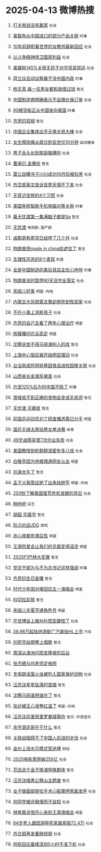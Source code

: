 # 2025-04-13 微博热搜 
1. [打关税战没有赢家](https://m.weibo.cn/search?containerid=100103type%3D1%26t%3D10%26q%3D%23%E6%89%93%E5%85%B3%E7%A8%8E%E6%88%98%E6%B2%A1%E6%9C%89%E8%B5%A2%E5%AE%B6%23&stream_entry_id=51&isnewpage=1&extparam=seat%3D1%26stream_entry_id%3D51%26c_type%3D51%26q%3D%2523%25E6%2589%2593%25E5%2585%25B3%25E7%25A8%258E%25E6%2588%2598%25E6%25B2%25A1%25E6%259C%2589%25E8%25B5%25A2%25E5%25AE%25B6%2523%26cate%3D10103%26pos%3D0%26dgr%3D0%26filter_type%3Drealtimehot%26display_time%3D1744492809%26pre_seqid%3D17444928096080695943) `社会` 

2. [美豁免从中国进口的部分产品关税](https://m.weibo.cn/search?containerid=100103type%3D1%26t%3D10%26q%3D%23%E7%BE%8E%E8%B1%81%E5%85%8D%E4%BB%8E%E4%B8%AD%E5%9B%BD%E8%BF%9B%E5%8F%A3%E7%9A%84%E9%83%A8%E5%88%86%E4%BA%A7%E5%93%81%E5%85%B3%E7%A8%8E%23&stream_entry_id=31&isnewpage=1&extparam=seat%3D1%26stream_entry_id%3D31%26pos%3D0%26lcate%3D5001%26filter_type%3Drealtimehot%26flag%3D2%26c_type%3D31%26q%3D%2523%25E7%25BE%258E%25E8%25B1%2581%25E5%2585%258D%25E4%25BB%258E%25E4%25B8%25AD%25E5%259B%25BD%25E8%25BF%259B%25E5%258F%25A3%25E7%259A%2584%25E9%2583%25A8%25E5%2588%2586%25E4%25BA%25A7%25E5%2593%2581%25E5%2585%25B3%25E7%25A8%258E%2523%26cate%3D5001%26band_rank%3D1%26realpos%3D1%26dgr%3D0%26display_time%3D1744492809%26pre_seqid%3D17444928096080695943) `时事` 

3. [10年前辞职看世界的女教师最新回应](https://m.weibo.cn/search?containerid=100103type%3D1%26t%3D10%26q%3D%2310%E5%B9%B4%E5%89%8D%E8%BE%9E%E8%81%8C%E7%9C%8B%E4%B8%96%E7%95%8C%E7%9A%84%E5%A5%B3%E6%95%99%E5%B8%88%E6%9C%80%E6%96%B0%E5%9B%9E%E5%BA%94%23&stream_entry_id=31&isnewpage=1&extparam=seat%3D1%26stream_entry_id%3D31%26pos%3D1%26lcate%3D5001%26filter_type%3Drealtimehot%26flag%3D2%26c_type%3D31%26q%3D%252310%25E5%25B9%25B4%25E5%2589%258D%25E8%25BE%259E%25E8%2581%258C%25E7%259C%258B%25E4%25B8%2596%25E7%2595%258C%25E7%259A%2584%25E5%25A5%25B3%25E6%2595%2599%25E5%25B8%2588%25E6%259C%2580%25E6%2596%25B0%25E5%259B%259E%25E5%25BA%2594%2523%26cate%3D5001%26band_rank%3D2%26realpos%3D2%26dgr%3D0%26display_time%3D1744492809%26pre_seqid%3D17444928096080695943) `社会` 

4. [以斗争精神捍卫国家利益](https://m.weibo.cn/search?containerid=100103type%3D1%26t%3D10%26q%3D%23%E4%BB%A5%E6%96%97%E4%BA%89%E7%B2%BE%E7%A5%9E%E6%8D%8D%E5%8D%AB%E5%9B%BD%E5%AE%B6%E5%88%A9%E7%9B%8A%23&stream_entry_id=31&isnewpage=1&extparam=seat%3D1%26stream_entry_id%3D31%26pos%3D2%26lcate%3D5001%26filter_type%3Drealtimehot%26flag%3D0%26c_type%3D31%26q%3D%2523%25E4%25BB%25A5%25E6%2596%2597%25E4%25BA%2589%25E7%25B2%25BE%25E7%25A5%259E%25E6%258D%258D%25E5%258D%25AB%25E5%259B%25BD%25E5%25AE%25B6%25E5%2588%25A9%25E7%259B%258A%2523%26cate%3D5001%26band_rank%3D3%26realpos%3D3%26dgr%3D0%26display_time%3D1744492809%26pre_seqid%3D17444928096080695943) `社会` 

5. [美媒称145%关税无异于对华贸易禁运](https://m.weibo.cn/search?containerid=100103type%3D1%26t%3D10%26q%3D%23%E7%BE%8E%E5%AA%92%E7%A7%B0145%25%E5%85%B3%E7%A8%8E%E6%97%A0%E5%BC%82%E4%BA%8E%E5%AF%B9%E5%8D%8E%E8%B4%B8%E6%98%93%E7%A6%81%E8%BF%90%23&stream_entry_id=31&isnewpage=1&extparam=seat%3D1%26stream_entry_id%3D31%26pos%3D3%26lcate%3D5001%26filter_type%3Drealtimehot%26flag%3D0%26c_type%3D31%26q%3D%2523%25E7%25BE%258E%25E5%25AA%2592%25E7%25A7%25B0145%2525%25E5%2585%25B3%25E7%25A8%258E%25E6%2597%25A0%25E5%25BC%2582%25E4%25BA%258E%25E5%25AF%25B9%25E5%258D%258E%25E8%25B4%25B8%25E6%2598%2593%25E7%25A6%2581%25E8%25BF%2590%2523%26cate%3D5001%26band_rank%3D4%26realpos%3D4%26dgr%3D0%26display_time%3D1744492809%26pre_seqid%3D17444928096080695943) `社会` 

6. [荷兰议会动议粗暴干涉中国内政](https://m.weibo.cn/search?containerid=100103type%3D1%26t%3D10%26q%3D%23%E8%8D%B7%E5%85%B0%E8%AE%AE%E4%BC%9A%E5%8A%A8%E8%AE%AE%E7%B2%97%E6%9A%B4%E5%B9%B2%E6%B6%89%E4%B8%AD%E5%9B%BD%E5%86%85%E6%94%BF%23&stream_entry_id=31&isnewpage=1&extparam=seat%3D1%26stream_entry_id%3D31%26pos%3D4%26lcate%3D5001%26filter_type%3Drealtimehot%26flag%3D0%26c_type%3D31%26q%3D%2523%25E8%258D%25B7%25E5%2585%25B0%25E8%25AE%25AE%25E4%25BC%259A%25E5%258A%25A8%25E8%25AE%25AE%25E7%25B2%2597%25E6%259A%25B4%25E5%25B9%25B2%25E6%25B6%2589%25E4%25B8%25AD%25E5%259B%25BD%25E5%2586%2585%25E6%2594%25BF%2523%26cate%3D5001%26band_rank%3D5%26realpos%3D5%26dgr%3D0%26display_time%3D1744492809%26pre_seqid%3D17444928096080695943) `时事` 

7. [杨天真 每一任男友都和我借过钱](https://m.weibo.cn/search?containerid=100103type%3D1%26t%3D10%26q%3D%E6%9D%A8%E5%A4%A9%E7%9C%9F+%E6%AF%8F%E4%B8%80%E4%BB%BB%E7%94%B7%E5%8F%8B%E9%83%BD%E5%92%8C%E6%88%91%E5%80%9F%E8%BF%87%E9%92%B1&stream_entry_id=31&isnewpage=1&extparam=seat%3D1%26stream_entry_id%3D31%26pos%3D5%26lcate%3D5001%26filter_type%3Drealtimehot%26flag%3D0%26c_type%3D31%26q%3D%25E6%259D%25A8%25E5%25A4%25A9%25E7%259C%259F%2520%25E6%25AF%258F%25E4%25B8%2580%25E4%25BB%25BB%25E7%2594%25B7%25E5%258F%258B%25E9%2583%25BD%25E5%2592%258C%25E6%2588%2591%25E5%2580%259F%25E8%25BF%2587%25E9%2592%25B1%26cate%3D5001%26band_rank%3D6%26realpos%3D6%26dgr%3D0%26display_time%3D1744492809%26pre_seqid%3D17444928096080695943) `暂无` 

8. [中国制造商明确表示不会降价保订单](https://m.weibo.cn/search?containerid=100103type%3D1%26t%3D10%26q%3D%23%E4%B8%AD%E5%9B%BD%E5%88%B6%E9%80%A0%E5%95%86%E6%98%8E%E7%A1%AE%E8%A1%A8%E7%A4%BA%E4%B8%8D%E4%BC%9A%E9%99%8D%E4%BB%B7%E4%BF%9D%E8%AE%A2%E5%8D%95%23&stream_entry_id=31&isnewpage=1&extparam=seat%3D1%26stream_entry_id%3D31%26pos%3D6%26lcate%3D5001%26filter_type%3Drealtimehot%26flag%3D0%26c_type%3D31%26q%3D%2523%25E4%25B8%25AD%25E5%259B%25BD%25E5%2588%25B6%25E9%2580%25A0%25E5%2595%2586%25E6%2598%258E%25E7%25A1%25AE%25E8%25A1%25A8%25E7%25A4%25BA%25E4%25B8%258D%25E4%25BC%259A%25E9%2599%258D%25E4%25BB%25B7%25E4%25BF%259D%25E8%25AE%25A2%25E5%258D%2595%2523%26cate%3D5001%26band_rank%3D7%26realpos%3D7%26dgr%3D0%26display_time%3D1744492809%26pre_seqid%3D17444928096080695943) `社会` 

9. [90艘货船正从中国驶向美国](https://m.weibo.cn/search?containerid=100103type%3D1%26t%3D10%26q%3D%2390%E8%89%98%E8%B4%A7%E8%88%B9%E6%AD%A3%E4%BB%8E%E4%B8%AD%E5%9B%BD%E9%A9%B6%E5%90%91%E7%BE%8E%E5%9B%BD%23&stream_entry_id=31&isnewpage=1&extparam=seat%3D1%26stream_entry_id%3D31%26pos%3D7%26lcate%3D5001%26filter_type%3Drealtimehot%26flag%3D0%26c_type%3D31%26q%3D%252390%25E8%2589%2598%25E8%25B4%25A7%25E8%2588%25B9%25E6%25AD%25A3%25E4%25BB%258E%25E4%25B8%25AD%25E5%259B%25BD%25E9%25A9%25B6%25E5%2590%2591%25E7%25BE%258E%25E5%259B%25BD%2523%26cate%3D5001%26band_rank%3D8%26realpos%3D8%26dgr%3D0%26display_time%3D1744492809%26pre_seqid%3D17444928096080695943) `时事` 

10. [齐思钧双相](https://m.weibo.cn/search?containerid=100103type%3D1%26t%3D10%26q%3D%23%E9%BD%90%E6%80%9D%E9%92%A7%E5%8F%8C%E7%9B%B8%23&stream_entry_id=31&isnewpage=1&extparam=seat%3D1%26stream_entry_id%3D31%26pos%3D8%26lcate%3D5001%26filter_type%3Drealtimehot%26flag%3D0%26c_type%3D31%26q%3D%2523%25E9%25BD%2590%25E6%2580%259D%25E9%2592%25A7%25E5%258F%258C%25E7%259B%25B8%2523%26cate%3D5001%26band_rank%3D9%26realpos%3D9%26dgr%3D0%26display_time%3D1744492809%26pre_seqid%3D17444928096080695943) `暂无` 

11. [中国企业集体出手无惧关税大棒](https://m.weibo.cn/search?containerid=100103type%3D1%26t%3D10%26q%3D%23%E4%B8%AD%E5%9B%BD%E4%BC%81%E4%B8%9A%E9%9B%86%E4%BD%93%E5%87%BA%E6%89%8B%E6%97%A0%E6%83%A7%E5%85%B3%E7%A8%8E%E5%A4%A7%E6%A3%92%23&stream_entry_id=31&isnewpage=1&extparam=seat%3D1%26stream_entry_id%3D31%26pos%3D9%26lcate%3D5001%26filter_type%3Drealtimehot%26flag%3D0%26c_type%3D31%26q%3D%2523%25E4%25B8%25AD%25E5%259B%25BD%25E4%25BC%2581%25E4%25B8%259A%25E9%259B%2586%25E4%25BD%2593%25E5%2587%25BA%25E6%2589%258B%25E6%2597%25A0%25E6%2583%25A7%25E5%2585%25B3%25E7%25A8%258E%25E5%25A4%25A7%25E6%25A3%2592%2523%26cate%3D5001%26band_rank%3D10%26realpos%3D10%26dgr%3D0%26display_time%3D1744492809%26pre_seqid%3D17444928096080695943) `社会` 

12. [女生喉咙痛从就诊到去世仅10分钟](https://m.weibo.cn/search?containerid=100103type%3D1%26t%3D10%26q%3D%23%E5%A5%B3%E7%94%9F%E5%96%89%E5%92%99%E7%97%9B%E4%BB%8E%E5%B0%B1%E8%AF%8A%E5%88%B0%E5%8E%BB%E4%B8%96%E4%BB%8510%E5%88%86%E9%92%9F%23&stream_entry_id=31&isnewpage=1&extparam=seat%3D1%26stream_entry_id%3D31%26pos%3D10%26lcate%3D5001%26filter_type%3Drealtimehot%26flag%3D0%26c_type%3D31%26q%3D%2523%25E5%25A5%25B3%25E7%2594%259F%25E5%2596%2589%25E5%2592%2599%25E7%2597%259B%25E4%25BB%258E%25E5%25B0%25B1%25E8%25AF%258A%25E5%2588%25B0%25E5%258E%25BB%25E4%25B8%2596%25E4%25BB%258510%25E5%2588%2586%25E9%2592%259F%2523%26cate%3D5001%26band_rank%3D11%26realpos%3D11%26dgr%3D0%26display_time%3D1744492809%26pre_seqid%3D17444928096080695943) `运动健身` 

13. [男子舌头长到能舔胳膊肘](https://m.weibo.cn/search?containerid=100103type%3D1%26t%3D10%26q%3D%23%E7%94%B7%E5%AD%90%E8%88%8C%E5%A4%B4%E9%95%BF%E5%88%B0%E8%83%BD%E8%88%94%E8%83%B3%E8%86%8A%E8%82%98%23&stream_entry_id=31&isnewpage=1&extparam=seat%3D1%26stream_entry_id%3D31%26pos%3D11%26lcate%3D5001%26filter_type%3Drealtimehot%26flag%3D2%26c_type%3D31%26q%3D%2523%25E7%2594%25B7%25E5%25AD%2590%25E8%2588%258C%25E5%25A4%25B4%25E9%2595%25BF%25E5%2588%25B0%25E8%2583%25BD%25E8%2588%2594%25E8%2583%25B3%25E8%2586%258A%25E8%2582%2598%2523%26cate%3D5001%26band_rank%3D12%26realpos%3D12%26dgr%3D0%26display_time%3D1744492809%26pre_seqid%3D17444928096080695943) `社会` 

14. [曹承衍 金赛纶](https://m.weibo.cn/search?containerid=100103type%3D1%26t%3D10%26q%3D%E6%9B%B9%E6%89%BF%E8%A1%8D+%E9%87%91%E8%B5%9B%E7%BA%B6&stream_entry_id=31&isnewpage=1&extparam=seat%3D1%26stream_entry_id%3D31%26pos%3D12%26lcate%3D5001%26filter_type%3Drealtimehot%26flag%3D2%26c_type%3D31%26q%3D%25E6%259B%25B9%25E6%2589%25BF%25E8%25A1%258D%2520%25E9%2587%2591%25E8%25B5%259B%25E7%25BA%25B6%26cate%3D5001%26band_rank%3D13%26realpos%3D13%26dgr%3D0%26display_time%3D1744492809%26pre_seqid%3D17444928096080695943) `暂无` 

15. [雷公自曝寻子川川成功10月后被拉黑](https://m.weibo.cn/search?containerid=100103type%3D1%26t%3D10%26q%3D%23%E9%9B%B7%E5%85%AC%E8%87%AA%E6%9B%9D%E5%AF%BB%E5%AD%90%E5%B7%9D%E5%B7%9D%E6%88%90%E5%8A%9F10%E6%9C%88%E5%90%8E%E8%A2%AB%E6%8B%89%E9%BB%91%23&stream_entry_id=31&isnewpage=1&extparam=seat%3D1%26stream_entry_id%3D31%26pos%3D13%26lcate%3D5001%26filter_type%3Drealtimehot%26flag%3D1%26c_type%3D31%26q%3D%2523%25E9%259B%25B7%25E5%2585%25AC%25E8%2587%25AA%25E6%259B%259D%25E5%25AF%25BB%25E5%25AD%2590%25E5%25B7%259D%25E5%25B7%259D%25E6%2588%2590%25E5%258A%259F10%25E6%259C%2588%25E5%2590%258E%25E8%25A2%25AB%25E6%258B%2589%25E9%25BB%2591%2523%26cate%3D5001%26band_rank%3D14%26realpos%3D14%26dgr%3D0%26display_time%3D1744492809%26pre_seqid%3D17444928096080695943) `社会` 

16. [外交部英文告诉世界天塌不下来](https://m.weibo.cn/search?containerid=100103type%3D1%26t%3D10%26q%3D%23%E5%A4%96%E4%BA%A4%E9%83%A8%E8%8B%B1%E6%96%87%E5%91%8A%E8%AF%89%E4%B8%96%E7%95%8C%E5%A4%A9%E5%A1%8C%E4%B8%8D%E4%B8%8B%E6%9D%A5%23&stream_entry_id=31&isnewpage=1&extparam=seat%3D1%26stream_entry_id%3D31%26pos%3D14%26lcate%3D5001%26filter_type%3Drealtimehot%26flag%3D2%26c_type%3D31%26q%3D%2523%25E5%25A4%2596%25E4%25BA%25A4%25E9%2583%25A8%25E8%258B%25B1%25E6%2596%2587%25E5%2591%258A%25E8%25AF%2589%25E4%25B8%2596%25E7%2595%258C%25E5%25A4%25A9%25E5%25A1%258C%25E4%25B8%258D%25E4%25B8%258B%25E6%259D%25A5%2523%26cate%3D5001%26band_rank%3D15%26realpos%3D15%26dgr%3D0%26display_time%3D1744492809%26pre_seqid%3D17444928096080695943) `社会` 

17. [无意识变胖的4个习惯](https://m.weibo.cn/search?containerid=100103type%3D1%26t%3D10%26q%3D%23%E6%97%A0%E6%84%8F%E8%AF%86%E5%8F%98%E8%83%96%E7%9A%844%E4%B8%AA%E4%B9%A0%E6%83%AF%23&stream_entry_id=31&isnewpage=1&extparam=seat%3D1%26stream_entry_id%3D31%26pos%3D15%26lcate%3D5001%26filter_type%3Drealtimehot%26flag%3D0%26c_type%3D31%26q%3D%2523%25E6%2597%25A0%25E6%2584%258F%25E8%25AF%2586%25E5%258F%2598%25E8%2583%2596%25E7%259A%25844%25E4%25B8%25AA%25E4%25B9%25A0%25E6%2583%25AF%2523%26cate%3D5001%26band_rank%3D16%26realpos%3D16%26dgr%3D0%26display_time%3D1744492809%26pre_seqid%3D17444928096080695943) `社会` 

18. [美国免除智能手机电脑对等关税](https://m.weibo.cn/search?containerid=100103type%3D1%26t%3D10%26q%3D%23%E7%BE%8E%E5%9B%BD%E5%85%8D%E9%99%A4%E6%99%BA%E8%83%BD%E6%89%8B%E6%9C%BA%E7%94%B5%E8%84%91%E5%AF%B9%E7%AD%89%E5%85%B3%E7%A8%8E%23&stream_entry_id=31&isnewpage=1&extparam=seat%3D1%26stream_entry_id%3D31%26pos%3D16%26lcate%3D5001%26filter_type%3Drealtimehot%26flag%3D0%26c_type%3D31%26q%3D%2523%25E7%25BE%258E%25E5%259B%25BD%25E5%2585%258D%25E9%2599%25A4%25E6%2599%25BA%25E8%2583%25BD%25E6%2589%258B%25E6%259C%25BA%25E7%2594%25B5%25E8%2584%2591%25E5%25AF%25B9%25E7%25AD%2589%25E5%2585%25B3%25E7%25A8%258E%2523%26cate%3D5001%26band_rank%3D17%26realpos%3D17%26dgr%3D0%26display_time%3D1744492809%26pre_seqid%3D17444928096080695943) `时事` 

19. [看无忧渡第一集满脑子都是Sa](https://m.weibo.cn/search?containerid=100103type%3D1%26t%3D10%26q%3D%E7%9C%8B%E6%97%A0%E5%BF%A7%E6%B8%A1%E7%AC%AC%E4%B8%80%E9%9B%86%E6%BB%A1%E8%84%91%E5%AD%90%E9%83%BD%E6%98%AFSa&stream_entry_id=31&isnewpage=1&extparam=seat%3D1%26stream_entry_id%3D31%26pos%3D17%26lcate%3D5001%26filter_type%3Drealtimehot%26flag%3D0%26c_type%3D31%26q%3D%25E7%259C%258B%25E6%2597%25A0%25E5%25BF%25A7%25E6%25B8%25A1%25E7%25AC%25AC%25E4%25B8%2580%25E9%259B%2586%25E6%25BB%25A1%25E8%2584%2591%25E5%25AD%2590%25E9%2583%25BD%25E6%2598%25AFSa%26cate%3D5001%26band_rank%3D18%26realpos%3D18%26dgr%3D0%26display_time%3D1744492809%26pre_seqid%3D17444928096080695943) `暂无` 

20. [无忧渡](https://m.weibo.cn/search?containerid=100103type%3D1%26t%3D10%26q%3D%E6%97%A0%E5%BF%A7%E6%B8%A1&stream_entry_id=31&isnewpage=1&extparam=seat%3D1%26stream_entry_id%3D31%26pos%3D18%26lcate%3D5001%26filter_type%3Drealtimehot%26flag%3D0%26c_type%3D31%26q%3D%25E6%2597%25A0%25E5%25BF%25A7%25E6%25B8%25A1%26cate%3D5001%26band_rank%3D19%26realpos%3D19%26dgr%3D0%26display_time%3D1744492809%26pre_seqid%3D17444928096080695943) `电视剧-国产剧` 

21. [卤鹅哥称房贷已经停了几个月](https://m.weibo.cn/search?containerid=100103type%3D1%26t%3D10%26q%3D%23%E5%8D%A4%E9%B9%85%E5%93%A5%E7%A7%B0%E6%88%BF%E8%B4%B7%E5%B7%B2%E7%BB%8F%E5%81%9C%E4%BA%86%E5%87%A0%E4%B8%AA%E6%9C%88%23&stream_entry_id=31&isnewpage=1&extparam=seat%3D1%26stream_entry_id%3D31%26pos%3D19%26lcate%3D5001%26filter_type%3Drealtimehot%26flag%3D0%26c_type%3D31%26q%3D%2523%25E5%258D%25A4%25E9%25B9%2585%25E5%2593%25A5%25E7%25A7%25B0%25E6%2588%25BF%25E8%25B4%25B7%25E5%25B7%25B2%25E7%25BB%258F%25E5%2581%259C%25E4%25BA%2586%25E5%2587%25A0%25E4%25B8%25AA%25E6%259C%2588%2523%26cate%3D5001%26band_rank%3D20%26realpos%3D20%26dgr%3D0%26display_time%3D1744492809%26pre_seqid%3D17444928096080695943) `社会` 

22. [特朗普把made in china给遮住了](https://m.weibo.cn/search?containerid=100103type%3D1%26t%3D10%26q%3D%E7%89%B9%E6%9C%97%E6%99%AE%E6%8A%8Amade+in+china%E7%BB%99%E9%81%AE%E4%BD%8F%E4%BA%86&stream_entry_id=31&isnewpage=1&extparam=seat%3D1%26stream_entry_id%3D31%26pos%3D20%26lcate%3D5001%26filter_type%3Drealtimehot%26flag%3D0%26c_type%3D31%26q%3D%25E7%2589%25B9%25E6%259C%2597%25E6%2599%25AE%25E6%258A%258Amade%2520in%2520china%25E7%25BB%2599%25E9%2581%25AE%25E4%25BD%258F%25E4%25BA%2586%26cate%3D5001%26band_rank%3D21%26realpos%3D21%26dgr%3D0%26display_time%3D1744492809%26pre_seqid%3D17444928096080695943) `暂无` 

23. [生理性厌恶的8个表现](https://m.weibo.cn/search?containerid=100103type%3D1%26t%3D10%26q%3D%23%E7%94%9F%E7%90%86%E6%80%A7%E5%8E%8C%E6%81%B6%E7%9A%848%E4%B8%AA%E8%A1%A8%E7%8E%B0%23&stream_entry_id=31&isnewpage=1&extparam=seat%3D1%26stream_entry_id%3D31%26pos%3D21%26lcate%3D5001%26filter_type%3Drealtimehot%26flag%3D0%26c_type%3D31%26q%3D%2523%25E7%2594%259F%25E7%2590%2586%25E6%2580%25A7%25E5%258E%258C%25E6%2581%25B6%25E7%259A%25848%25E4%25B8%25AA%25E8%25A1%25A8%25E7%258E%25B0%2523%26cate%3D5001%26band_rank%3D22%26realpos%3D22%26dgr%3D0%26display_time%3D1744492809%26pre_seqid%3D17444928096080695943) `科普` 

24. [全是中国制造的美玩具店主忧心忡忡](https://m.weibo.cn/search?containerid=100103type%3D1%26t%3D10%26q%3D%23%E5%85%A8%E6%98%AF%E4%B8%AD%E5%9B%BD%E5%88%B6%E9%80%A0%E7%9A%84%E7%BE%8E%E7%8E%A9%E5%85%B7%E5%BA%97%E4%B8%BB%E5%BF%A7%E5%BF%83%E5%BF%A1%E5%BF%A1%23&stream_entry_id=31&isnewpage=1&extparam=seat%3D1%26stream_entry_id%3D31%26pos%3D22%26lcate%3D5001%26filter_type%3Drealtimehot%26flag%3D0%26c_type%3D31%26q%3D%2523%25E5%2585%25A8%25E6%2598%25AF%25E4%25B8%25AD%25E5%259B%25BD%25E5%2588%25B6%25E9%2580%25A0%25E7%259A%2584%25E7%25BE%258E%25E7%258E%25A9%25E5%2585%25B7%25E5%25BA%2597%25E4%25B8%25BB%25E5%25BF%25A7%25E5%25BF%2583%25E5%25BF%25A1%25E5%25BF%25A1%2523%26cate%3D5001%26band_rank%3D23%26realpos%3D23%26dgr%3D0%26display_time%3D1744492809%26pre_seqid%3D17444928096080695943) `时事` 

25. [特朗普说的暂停90天没完全落实](https://m.weibo.cn/search?containerid=100103type%3D1%26t%3D10%26q%3D%23%E7%89%B9%E6%9C%97%E6%99%AE%E8%AF%B4%E7%9A%84%E6%9A%82%E5%81%9C90%E5%A4%A9%E6%B2%A1%E5%AE%8C%E5%85%A8%E8%90%BD%E5%AE%9E%23&stream_entry_id=31&isnewpage=1&extparam=seat%3D1%26stream_entry_id%3D31%26pos%3D23%26lcate%3D5001%26filter_type%3Drealtimehot%26flag%3D0%26c_type%3D31%26q%3D%2523%25E7%2589%25B9%25E6%259C%2597%25E6%2599%25AE%25E8%25AF%25B4%25E7%259A%2584%25E6%259A%2582%25E5%2581%259C90%25E5%25A4%25A9%25E6%25B2%25A1%25E5%25AE%258C%25E5%2585%25A8%25E8%2590%25BD%25E5%25AE%259E%2523%26cate%3D5001%26band_rank%3D24%26realpos%3D24%26dgr%3D0%26display_time%3D1744492809%26pre_seqid%3D17444928096080695943) `社会` 

26. [宋祖儿好美](https://m.weibo.cn/search?containerid=100103type%3D1%26t%3D10%26q%3D%E5%AE%8B%E7%A5%96%E5%84%BF%E5%A5%BD%E7%BE%8E&stream_entry_id=31&isnewpage=1&extparam=seat%3D1%26stream_entry_id%3D31%26pos%3D24%26lcate%3D5001%26filter_type%3Drealtimehot%26flag%3D0%26c_type%3D31%26q%3D%25E5%25AE%258B%25E7%25A5%2596%25E5%2584%25BF%25E5%25A5%25BD%25E7%25BE%258E%26cate%3D5001%26band_rank%3D25%26realpos%3D25%26dgr%3D0%26display_time%3D1744492809%26pre_seqid%3D17444928096080695943) `明星-内地` 

27. [内蒙古大风把蒙古獒幼崽吹到牧民家](https://m.weibo.cn/search?containerid=100103type%3D1%26t%3D10%26q%3D%23%E5%86%85%E8%92%99%E5%8F%A4%E5%A4%A7%E9%A3%8E%E6%8A%8A%E8%92%99%E5%8F%A4%E7%8D%92%E5%B9%BC%E5%B4%BD%E5%90%B9%E5%88%B0%E7%89%A7%E6%B0%91%E5%AE%B6%23&stream_entry_id=31&isnewpage=1&extparam=seat%3D1%26stream_entry_id%3D31%26pos%3D25%26lcate%3D5001%26filter_type%3Drealtimehot%26flag%3D0%26c_type%3D31%26q%3D%2523%25E5%2586%2585%25E8%2592%2599%25E5%258F%25A4%25E5%25A4%25A7%25E9%25A3%258E%25E6%258A%258A%25E8%2592%2599%25E5%258F%25A4%25E7%258D%2592%25E5%25B9%25BC%25E5%25B4%25BD%25E5%2590%25B9%25E5%2588%25B0%25E7%2589%25A7%25E6%25B0%2591%25E5%25AE%25B6%2523%26cate%3D5001%26band_rank%3D26%26realpos%3D26%26dgr%3D0%26display_time%3D1744492809%26pre_seqid%3D17444928096080695943) `社会` 

28. [不在小事上消耗孩子](https://m.weibo.cn/search?containerid=100103type%3D1%26t%3D10%26q%3D%23%E4%B8%8D%E5%9C%A8%E5%B0%8F%E4%BA%8B%E4%B8%8A%E6%B6%88%E8%80%97%E5%AD%A9%E5%AD%90%23&stream_entry_id=31&isnewpage=1&extparam=seat%3D1%26stream_entry_id%3D31%26pos%3D26%26lcate%3D5001%26filter_type%3Drealtimehot%26flag%3D0%26c_type%3D31%26q%3D%2523%25E4%25B8%258D%25E5%259C%25A8%25E5%25B0%258F%25E4%25BA%258B%25E4%25B8%258A%25E6%25B6%2588%25E8%2580%2597%25E5%25AD%25A9%25E5%25AD%2590%2523%26cate%3D5001%26band_rank%3D27%26realpos%3D27%26dgr%3D0%26display_time%3D1744492809%26pre_seqid%3D17444928096080695943) `社会` 

29. [齐思钧自己去看了两年心理治疗](https://m.weibo.cn/search?containerid=100103type%3D1%26t%3D10%26q%3D%23%E9%BD%90%E6%80%9D%E9%92%A7%E8%87%AA%E5%B7%B1%E5%8E%BB%E7%9C%8B%E4%BA%86%E4%B8%A4%E5%B9%B4%E5%BF%83%E7%90%86%E6%B2%BB%E7%96%97%23&stream_entry_id=31&isnewpage=1&extparam=seat%3D1%26stream_entry_id%3D31%26pos%3D27%26lcate%3D5001%26filter_type%3Drealtimehot%26flag%3D0%26c_type%3D31%26q%3D%2523%25E9%25BD%2590%25E6%2580%259D%25E9%2592%25A7%25E8%2587%25AA%25E5%25B7%25B1%25E5%258E%25BB%25E7%259C%258B%25E4%25BA%2586%25E4%25B8%25A4%25E5%25B9%25B4%25E5%25BF%2583%25E7%2590%2586%25E6%25B2%25BB%25E7%2596%2597%2523%26cate%3D5001%26band_rank%3D28%26realpos%3D28%26dgr%3D0%26display_time%3D1744492809%26pre_seqid%3D17444928096080695943) `明星` 

30. [杨幂腰间花朵高定](https://m.weibo.cn/search?containerid=100103type%3D1%26t%3D10%26q%3D%23%E6%9D%A8%E5%B9%82%E8%85%B0%E9%97%B4%E8%8A%B1%E6%9C%B5%E9%AB%98%E5%AE%9A%23&stream_entry_id=31&isnewpage=1&extparam=seat%3D1%26stream_entry_id%3D31%26pos%3D28%26lcate%3D5001%26filter_type%3Drealtimehot%26flag%3D0%26c_type%3D31%26q%3D%2523%25E6%259D%25A8%25E5%25B9%2582%25E8%2585%25B0%25E9%2597%25B4%25E8%258A%25B1%25E6%259C%25B5%25E9%25AB%2598%25E5%25AE%259A%2523%26cate%3D5001%26band_rank%3D29%26realpos%3D29%26dgr%3D0%26display_time%3D1744492809%26pre_seqid%3D17444928096080695943) `明星` 

31. [沈腾说舍不得马丽演别人的戏](https://m.weibo.cn/search?containerid=100103type%3D1%26t%3D10%26q%3D%E6%B2%88%E8%85%BE%E8%AF%B4%E8%88%8D%E4%B8%8D%E5%BE%97%E9%A9%AC%E4%B8%BD%E6%BC%94%E5%88%AB%E4%BA%BA%E7%9A%84%E6%88%8F&stream_entry_id=31&isnewpage=1&extparam=seat%3D1%26stream_entry_id%3D31%26pos%3D29%26lcate%3D5001%26filter_type%3Drealtimehot%26flag%3D0%26c_type%3D31%26q%3D%25E6%25B2%2588%25E8%2585%25BE%25E8%25AF%25B4%25E8%2588%258D%25E4%25B8%258D%25E5%25BE%2597%25E9%25A9%25AC%25E4%25B8%25BD%25E6%25BC%2594%25E5%2588%25AB%25E4%25BA%25BA%25E7%259A%2584%25E6%2588%258F%26cate%3D5001%26band_rank%3D30%26realpos%3D30%26dgr%3D0%26display_time%3D1744492809%26pre_seqid%3D17444928096080695943) `暂无` 

32. [上海中心阻尼器开始明显摆动](https://m.weibo.cn/search?containerid=100103type%3D1%26t%3D10%26q%3D%23%E4%B8%8A%E6%B5%B7%E4%B8%AD%E5%BF%83%E9%98%BB%E5%B0%BC%E5%99%A8%E5%BC%80%E5%A7%8B%E6%98%8E%E6%98%BE%E6%91%86%E5%8A%A8%23&stream_entry_id=31&isnewpage=1&extparam=seat%3D1%26stream_entry_id%3D31%26pos%3D30%26lcate%3D5001%26filter_type%3Drealtimehot%26flag%3D0%26c_type%3D31%26q%3D%2523%25E4%25B8%258A%25E6%25B5%25B7%25E4%25B8%25AD%25E5%25BF%2583%25E9%2598%25BB%25E5%25B0%25BC%25E5%2599%25A8%25E5%25BC%2580%25E5%25A7%258B%25E6%2598%258E%25E6%2598%25BE%25E6%2591%2586%25E5%258A%25A8%2523%26cate%3D5001%26band_rank%3D31%26realpos%3D31%26dgr%3D0%26display_time%3D1744492809%26pre_seqid%3D17444928096080695943) `社会` 

33. [台当局或将用转基因食品进校园换关税](https://m.weibo.cn/search?containerid=100103type%3D1%26t%3D10%26q%3D%23%E5%8F%B0%E5%BD%93%E5%B1%80%E6%88%96%E5%B0%86%E7%94%A8%E8%BD%AC%E5%9F%BA%E5%9B%A0%E9%A3%9F%E5%93%81%E8%BF%9B%E6%A0%A1%E5%9B%AD%E6%8D%A2%E5%85%B3%E7%A8%8E%23&stream_entry_id=31&isnewpage=1&extparam=seat%3D1%26stream_entry_id%3D31%26pos%3D31%26lcate%3D5001%26filter_type%3Drealtimehot%26flag%3D0%26c_type%3D31%26q%3D%2523%25E5%258F%25B0%25E5%25BD%2593%25E5%25B1%2580%25E6%2588%2596%25E5%25B0%2586%25E7%2594%25A8%25E8%25BD%25AC%25E5%259F%25BA%25E5%259B%25A0%25E9%25A3%259F%25E5%2593%2581%25E8%25BF%259B%25E6%25A0%25A1%25E5%259B%25AD%25E6%258D%25A2%25E5%2585%25B3%25E7%25A8%258E%2523%26cate%3D5001%26band_rank%3D32%26realpos%3D32%26dgr%3D0%26display_time%3D1744492809%26pre_seqid%3D17444928096080695943) `社会` 

34. [山西省长金湘军被查](https://m.weibo.cn/search?containerid=100103type%3D1%26t%3D10%26q%3D%23%E5%B1%B1%E8%A5%BF%E7%9C%81%E9%95%BF%E9%87%91%E6%B9%98%E5%86%9B%E8%A2%AB%E6%9F%A5%23&stream_entry_id=31&isnewpage=1&extparam=seat%3D1%26stream_entry_id%3D31%26pos%3D32%26lcate%3D5001%26filter_type%3Drealtimehot%26flag%3D0%26c_type%3D31%26q%3D%2523%25E5%25B1%25B1%25E8%25A5%25BF%25E7%259C%2581%25E9%2595%25BF%25E9%2587%2591%25E6%25B9%2598%25E5%2586%259B%25E8%25A2%25AB%25E6%259F%25A5%2523%26cate%3D5001%26band_rank%3D33%26realpos%3D33%26dgr%3D0%26display_time%3D1744492809%26pre_seqid%3D17444928096080695943) `社会` 

35. [升至125%后为何中国不陪了](https://m.weibo.cn/search?containerid=100103type%3D1%26t%3D10%26q%3D%23%E5%8D%87%E8%87%B3125%25%E5%90%8E%E4%B8%BA%E4%BD%95%E4%B8%AD%E5%9B%BD%E4%B8%8D%E9%99%AA%E4%BA%86%23&stream_entry_id=31&isnewpage=1&extparam=seat%3D1%26stream_entry_id%3D31%26pos%3D33%26lcate%3D5001%26filter_type%3Drealtimehot%26flag%3D0%26c_type%3D31%26q%3D%2523%25E5%258D%2587%25E8%2587%25B3125%2525%25E5%2590%258E%25E4%25B8%25BA%25E4%25BD%2595%25E4%25B8%25AD%25E5%259B%25BD%25E4%25B8%258D%25E9%2599%25AA%25E4%25BA%2586%2523%26cate%3D5001%26band_rank%3D34%26realpos%3D34%26dgr%3D0%26display_time%3D1744492809%26pre_seqid%3D17444928096080695943) `时事` 

36. [胃接收不到正确的食物会变成无底洞](https://m.weibo.cn/search?containerid=100103type%3D1%26t%3D10%26q%3D%E8%83%83%E6%8E%A5%E6%94%B6%E4%B8%8D%E5%88%B0%E6%AD%A3%E7%A1%AE%E7%9A%84%E9%A3%9F%E7%89%A9%E4%BC%9A%E5%8F%98%E6%88%90%E6%97%A0%E5%BA%95%E6%B4%9E&stream_entry_id=31&isnewpage=1&extparam=seat%3D1%26stream_entry_id%3D31%26pos%3D34%26lcate%3D5001%26filter_type%3Drealtimehot%26flag%3D1%26c_type%3D31%26q%3D%25E8%2583%2583%25E6%258E%25A5%25E6%2594%25B6%25E4%25B8%258D%25E5%2588%25B0%25E6%25AD%25A3%25E7%25A1%25AE%25E7%259A%2584%25E9%25A3%259F%25E7%2589%25A9%25E4%25BC%259A%25E5%258F%2598%25E6%2588%2590%25E6%2597%25A0%25E5%25BA%2595%25E6%25B4%259E%26cate%3D5001%26band_rank%3D35%26realpos%3D35%26dgr%3D0%26display_time%3D1744492809%26pre_seqid%3D17444928096080695943) `暂无` 

37. [无忧渡 无磨皮](https://m.weibo.cn/search?containerid=100103type%3D1%26t%3D10%26q%3D%E6%97%A0%E5%BF%A7%E6%B8%A1+%E6%97%A0%E7%A3%A8%E7%9A%AE&stream_entry_id=31&isnewpage=1&extparam=seat%3D1%26stream_entry_id%3D31%26pos%3D35%26lcate%3D5001%26filter_type%3Drealtimehot%26flag%3D0%26c_type%3D31%26q%3D%25E6%2597%25A0%25E5%25BF%25A7%25E6%25B8%25A1%2520%25E6%2597%25A0%25E7%25A3%25A8%25E7%259A%25AE%26cate%3D5001%26band_rank%3D36%26realpos%3D36%26dgr%3D0%26display_time%3D1744492809%26pre_seqid%3D17444928096080695943) `暂无` 

38. [前国乒运动员刘丁硕直播透露已分手](https://m.weibo.cn/search?containerid=100103type%3D1%26t%3D10%26q%3D%23%E5%89%8D%E5%9B%BD%E4%B9%92%E8%BF%90%E5%8A%A8%E5%91%98%E5%88%98%E4%B8%81%E7%A1%95%E7%9B%B4%E6%92%AD%E9%80%8F%E9%9C%B2%E5%B7%B2%E5%88%86%E6%89%8B%23&stream_entry_id=31&isnewpage=1&extparam=seat%3D1%26stream_entry_id%3D31%26pos%3D36%26lcate%3D5001%26filter_type%3Drealtimehot%26flag%3D0%26c_type%3D31%26q%3D%2523%25E5%2589%258D%25E5%259B%25BD%25E4%25B9%2592%25E8%25BF%2590%25E5%258A%25A8%25E5%2591%2598%25E5%2588%2598%25E4%25B8%2581%25E7%25A1%2595%25E7%259B%25B4%25E6%2592%25AD%25E9%2580%258F%25E9%259C%25B2%25E5%25B7%25B2%25E5%2588%2586%25E6%2589%258B%2523%26cate%3D5001%26band_rank%3D37%26realpos%3D37%26dgr%3D0%26display_time%3D1744492809%26pre_seqid%3D17444928096080695943) `明星` 

39. [国乒无缘太原站男女单决赛](https://m.weibo.cn/search?containerid=100103type%3D1%26t%3D10%26q%3D%23%E5%9B%BD%E4%B9%92%E6%97%A0%E7%BC%98%E5%A4%AA%E5%8E%9F%E7%AB%99%E7%94%B7%E5%A5%B3%E5%8D%95%E5%86%B3%E8%B5%9B%23&stream_entry_id=31&isnewpage=1&extparam=seat%3D1%26stream_entry_id%3D31%26pos%3D37%26lcate%3D5001%26filter_type%3Drealtimehot%26flag%3D0%26c_type%3D31%26q%3D%2523%25E5%259B%25BD%25E4%25B9%2592%25E6%2597%25A0%25E7%25BC%2598%25E5%25A4%25AA%25E5%258E%259F%25E7%25AB%2599%25E7%2594%25B7%25E5%25A5%25B3%25E5%258D%2595%25E5%2586%25B3%25E8%25B5%259B%2523%26cate%3D5001%26band_rank%3D38%26realpos%3D38%26dgr%3D0%26display_time%3D1744492809%26pre_seqid%3D17444928096080695943) `体育` 

40. [49岁卤鹅哥曾7次创业失败](https://m.weibo.cn/search?containerid=100103type%3D1%26t%3D10%26q%3D%2349%E5%B2%81%E5%8D%A4%E9%B9%85%E5%93%A5%E6%9B%BE7%E6%AC%A1%E5%88%9B%E4%B8%9A%E5%A4%B1%E8%B4%A5%23&stream_entry_id=31&isnewpage=1&extparam=seat%3D1%26stream_entry_id%3D31%26pos%3D38%26lcate%3D5001%26filter_type%3Drealtimehot%26flag%3D0%26c_type%3D31%26q%3D%252349%25E5%25B2%2581%25E5%258D%25A4%25E9%25B9%2585%25E5%2593%25A5%25E6%259B%25BE7%25E6%25AC%25A1%25E5%2588%259B%25E4%25B8%259A%25E5%25A4%25B1%25E8%25B4%25A5%2523%26cate%3D5001%26band_rank%3D39%26realpos%3D39%26dgr%3D0%26display_time%3D1744492809%26pre_seqid%3D17444928096080695943) `社会` 

41. [美国教授剖析群聊泄密有多儿戏](https://m.weibo.cn/search?containerid=100103type%3D1%26t%3D10%26q%3D%23%E7%BE%8E%E5%9B%BD%E6%95%99%E6%8E%88%E5%89%96%E6%9E%90%E7%BE%A4%E8%81%8A%E6%B3%84%E5%AF%86%E6%9C%89%E5%A4%9A%E5%84%BF%E6%88%8F%23&stream_entry_id=31&isnewpage=1&extparam=seat%3D1%26stream_entry_id%3D31%26pos%3D39%26lcate%3D5001%26filter_type%3Drealtimehot%26flag%3D0%26c_type%3D31%26q%3D%2523%25E7%25BE%258E%25E5%259B%25BD%25E6%2595%2599%25E6%258E%2588%25E5%2589%2596%25E6%259E%2590%25E7%25BE%25A4%25E8%2581%258A%25E6%25B3%2584%25E5%25AF%2586%25E6%259C%2589%25E5%25A4%259A%25E5%2584%25BF%25E6%2588%258F%2523%26cate%3D5001%26band_rank%3D40%26realpos%3D40%26dgr%3D0%26display_time%3D1744492809%26pre_seqid%3D17444928096080695943) `社会` 

42. [白敬亭因为帅被偶遇网友认出](https://m.weibo.cn/search?containerid=100103type%3D1%26t%3D10%26q%3D%23%E7%99%BD%E6%95%AC%E4%BA%AD%E5%9B%A0%E4%B8%BA%E5%B8%85%E8%A2%AB%E5%81%B6%E9%81%87%E7%BD%91%E5%8F%8B%E8%AE%A4%E5%87%BA%23&stream_entry_id=31&isnewpage=1&extparam=seat%3D1%26stream_entry_id%3D31%26pos%3D40%26lcate%3D5001%26filter_type%3Drealtimehot%26flag%3D0%26c_type%3D31%26q%3D%2523%25E7%2599%25BD%25E6%2595%25AC%25E4%25BA%25AD%25E5%259B%25A0%25E4%25B8%25BA%25E5%25B8%2585%25E8%25A2%25AB%25E5%2581%25B6%25E9%2581%2587%25E7%25BD%2591%25E5%258F%258B%25E8%25AE%25A4%25E5%2587%25BA%2523%26cate%3D5001%26band_rank%3D41%26realpos%3D41%26dgr%3D0%26display_time%3D1744492809%26pre_seqid%3D17444928096080695943) `明星` 

43. [刘涛太牛了](https://m.weibo.cn/search?containerid=100103type%3D1%26t%3D10%26q%3D%E5%88%98%E6%B6%9B%E5%A4%AA%E7%89%9B%E4%BA%86&stream_entry_id=31&isnewpage=1&extparam=seat%3D1%26stream_entry_id%3D31%26pos%3D41%26lcate%3D5001%26filter_type%3Drealtimehot%26flag%3D0%26c_type%3D31%26q%3D%25E5%2588%2598%25E6%25B6%259B%25E5%25A4%25AA%25E7%2589%259B%25E4%25BA%2586%26cate%3D5001%26band_rank%3D42%26realpos%3D42%26dgr%3D0%26display_time%3D1744492809%26pre_seqid%3D17444928096080695943) `暂无` 

44. [孟子义我答应她了出来给她签](https://m.weibo.cn/search?containerid=100103type%3D1%26t%3D10%26q%3D%23%E5%AD%9F%E5%AD%90%E4%B9%89%E6%88%91%E7%AD%94%E5%BA%94%E5%A5%B9%E4%BA%86%E5%87%BA%E6%9D%A5%E7%BB%99%E5%A5%B9%E7%AD%BE%23&stream_entry_id=31&isnewpage=1&extparam=seat%3D1%26stream_entry_id%3D31%26pos%3D42%26lcate%3D5001%26filter_type%3Drealtimehot%26flag%3D0%26c_type%3D31%26q%3D%2523%25E5%25AD%259F%25E5%25AD%2590%25E4%25B9%2589%25E6%2588%2591%25E7%25AD%2594%25E5%25BA%2594%25E5%25A5%25B9%25E4%25BA%2586%25E5%2587%25BA%25E6%259D%25A5%25E7%25BB%2599%25E5%25A5%25B9%25E7%25AD%25BE%2523%26cate%3D5001%26band_rank%3D43%26realpos%3D43%26dgr%3D0%26display_time%3D1744492809%26pre_seqid%3D17444928096080695943) `明星-内地` 

45. [200秒了解美国蛋荒危机发酵的背后](https://m.weibo.cn/search?containerid=100103type%3D1%26t%3D10%26q%3D%23200%E7%A7%92%E4%BA%86%E8%A7%A3%E7%BE%8E%E5%9B%BD%E8%9B%8B%E8%8D%92%E5%8D%B1%E6%9C%BA%E5%8F%91%E9%85%B5%E7%9A%84%E8%83%8C%E5%90%8E%23&stream_entry_id=31&isnewpage=1&extparam=seat%3D1%26stream_entry_id%3D31%26pos%3D43%26lcate%3D5001%26filter_type%3Drealtimehot%26flag%3D1%26c_type%3D31%26q%3D%2523200%25E7%25A7%2592%25E4%25BA%2586%25E8%25A7%25A3%25E7%25BE%258E%25E5%259B%25BD%25E8%259B%258B%25E8%258D%2592%25E5%258D%25B1%25E6%259C%25BA%25E5%258F%2591%25E9%2585%25B5%25E7%259A%2584%25E8%2583%258C%25E5%2590%258E%2523%26cate%3D5001%26band_rank%3D44%26realpos%3D44%26dgr%3D0%26display_time%3D1744492809%26pre_seqid%3D17444928096080695943) `社会` 

46. [种地吧](https://m.weibo.cn/search?containerid=100103type%3D1%26t%3D10%26q%3D%E7%A7%8D%E5%9C%B0%E5%90%A7&stream_entry_id=31&isnewpage=1&extparam=seat%3D1%26stream_entry_id%3D31%26pos%3D44%26lcate%3D5001%26filter_type%3Drealtimehot%26flag%3D0%26c_type%3D31%26q%3D%25E7%25A7%258D%25E5%259C%25B0%25E5%2590%25A7%26cate%3D5001%26band_rank%3D45%26realpos%3D45%26dgr%3D0%26display_time%3D1744492809%26pre_seqid%3D17444928096080695943) `综艺` 

47. [胡超 华晨宇](https://m.weibo.cn/search?containerid=100103type%3D1%26t%3D10%26q%3D%E8%83%A1%E8%B6%85+%E5%8D%8E%E6%99%A8%E5%AE%87&stream_entry_id=31&isnewpage=1&extparam=seat%3D1%26stream_entry_id%3D31%26pos%3D45%26lcate%3D5001%26filter_type%3Drealtimehot%26flag%3D0%26c_type%3D31%26q%3D%25E8%2583%25A1%25E8%25B6%2585%2520%25E5%258D%258E%25E6%2599%25A8%25E5%25AE%2587%26cate%3D5001%26band_rank%3D46%26realpos%3D46%26dgr%3D0%26display_time%3D1744492809%26pre_seqid%3D17444928096080695943) `暂无` 

48. [BLG对战JDG](https://m.weibo.cn/search?containerid=100103type%3D1%26t%3D10%26q%3D%23BLG%E5%AF%B9%E6%88%98JDG%23&stream_entry_id=31&isnewpage=1&extparam=seat%3D1%26stream_entry_id%3D31%26pos%3D46%26lcate%3D5001%26filter_type%3Drealtimehot%26flag%3D0%26c_type%3D31%26q%3D%2523BLG%25E5%25AF%25B9%25E6%2588%2598JDG%2523%26cate%3D5001%26band_rank%3D47%26realpos%3D47%26dgr%3D0%26display_time%3D1744492809%26pre_seqid%3D17444928096080695943) `游戏` 

49. [连心疼都有滞后性](https://m.weibo.cn/search?containerid=100103type%3D1%26t%3D10%26q%3D%23%E8%BF%9E%E5%BF%83%E7%96%BC%E9%83%BD%E6%9C%89%E6%BB%9E%E5%90%8E%E6%80%A7%23&stream_entry_id=31&isnewpage=1&extparam=seat%3D1%26stream_entry_id%3D31%26pos%3D47%26lcate%3D5001%26filter_type%3Drealtimehot%26flag%3D0%26c_type%3D31%26q%3D%2523%25E8%25BF%259E%25E5%25BF%2583%25E7%2596%25BC%25E9%2583%25BD%25E6%259C%2589%25E6%25BB%259E%25E5%2590%258E%25E6%2580%25A7%2523%26cate%3D5001%26band_rank%3D48%26realpos%3D48%26dgr%3D0%26display_time%3D1744492809%26pre_seqid%3D17444928096080695943) `明星` 

50. [王源热爱会让我们的见面变得滚烫](https://m.weibo.cn/search?containerid=100103type%3D1%26t%3D10%26q%3D%23%E7%8E%8B%E6%BA%90%E7%83%AD%E7%88%B1%E4%BC%9A%E8%AE%A9%E6%88%91%E4%BB%AC%E7%9A%84%E8%A7%81%E9%9D%A2%E5%8F%98%E5%BE%97%E6%BB%9A%E7%83%AB%23&stream_entry_id=31&isnewpage=1&extparam=seat%3D1%26stream_entry_id%3D31%26pos%3D48%26lcate%3D5001%26filter_type%3Drealtimehot%26flag%3D0%26c_type%3D31%26q%3D%2523%25E7%258E%258B%25E6%25BA%2590%25E7%2583%25AD%25E7%2588%25B1%25E4%25BC%259A%25E8%25AE%25A9%25E6%2588%2591%25E4%25BB%25AC%25E7%259A%2584%25E8%25A7%2581%25E9%259D%25A2%25E5%258F%2598%25E5%25BE%2597%25E6%25BB%259A%25E7%2583%25AB%2523%26cate%3D5001%26band_rank%3D49%26realpos%3D49%26dgr%3D0%26display_time%3D1744492809%26pre_seqid%3D17444928096080695943) `明星` 

51. [2025F1巴林大奖赛](https://m.weibo.cn/search?containerid=100103type%3D1%26t%3D10%26q%3D%232025F1%E5%B7%B4%E6%9E%97%E5%A4%A7%E5%A5%96%E8%B5%9B%23&stream_entry_id=31&isnewpage=1&extparam=seat%3D1%26stream_entry_id%3D31%26pos%3D49%26lcate%3D5001%26filter_type%3Drealtimehot%26flag%3D0%26c_type%3D31%26q%3D%25232025F1%25E5%25B7%25B4%25E6%259E%2597%25E5%25A4%25A7%25E5%25A5%2596%25E8%25B5%259B%2523%26cate%3D5001%26band_rank%3D50%26realpos%3D50%26dgr%3D0%26display_time%3D1744492809%26pre_seqid%3D17444928096080695943) `暂无` 

52. [党员干部为与不为总书记这样强调](https://m.weibo.cn/search?containerid=100103type%3D1%26t%3D10%26q%3D%23%E5%85%9A%E5%91%98%E5%B9%B2%E9%83%A8%E4%B8%BA%E4%B8%8E%E4%B8%8D%E4%B8%BA%E6%80%BB%E4%B9%A6%E8%AE%B0%E8%BF%99%E6%A0%B7%E5%BC%BA%E8%B0%83%23&stream_entry_id=51&isnewpage=1&extparam=seat%3D1%26filter_type%3Drealtimehot%26stream_entry_id%3D51%26c_type%3D51%26cate%3D10103%26q%3D%2523%25E5%2585%259A%25E5%2591%2598%25E5%25B9%25B2%25E9%2583%25A8%25E4%25B8%25BA%25E4%25B8%258E%25E4%25B8%258D%25E4%25B8%25BA%25E6%2580%25BB%25E4%25B9%25A6%25E8%25AE%25B0%25E8%25BF%2599%25E6%25A0%25B7%25E5%25BC%25BA%25E8%25B0%2583%2523%26pos%3D0%26dgr%3D0%26display_time%3D1744492792%26pre_seqid%3D17444927927790324287543) `时事` 

53. [齐思钧生日直播](https://m.weibo.cn/search?containerid=100103type%3D1%26t%3D10%26q%3D%E9%BD%90%E6%80%9D%E9%92%A7%E7%94%9F%E6%97%A5%E7%9B%B4%E6%92%AD&stream_entry_id=31&isnewpage=1&extparam=seat%3D1%26lcate%3D5001%26pos%3D19%26q%3D%25E9%25BD%2590%25E6%2580%259D%25E9%2592%25A7%25E7%2594%259F%25E6%2597%25A5%25E7%259B%25B4%25E6%2592%25AD%26dgr%3D0%26c_type%3D31%26stream_entry_id%3D31%26cate%3D5001%26flag%3D1%26band_rank%3D20%26filter_type%3Drealtimehot%26realpos%3D20%26display_time%3D1744489349%26pre_seqid%3D17444893497930400429098) `暂无` 

54. [时代少年团对接回应五一演唱会](https://m.weibo.cn/search?containerid=100103type%3D1%26t%3D10%26q%3D%23%E6%97%B6%E4%BB%A3%E5%B0%91%E5%B9%B4%E5%9B%A2%E5%AF%B9%E6%8E%A5%E5%9B%9E%E5%BA%94%E4%BA%94%E4%B8%80%E6%BC%94%E5%94%B1%E4%BC%9A%23&stream_entry_id=31&isnewpage=1&extparam=seat%3D1%26lcate%3D5001%26pos%3D44%26q%3D%2523%25E6%2597%25B6%25E4%25BB%25A3%25E5%25B0%2591%25E5%25B9%25B4%25E5%259B%25A2%25E5%25AF%25B9%25E6%258E%25A5%25E5%259B%259E%25E5%25BA%2594%25E4%25BA%2594%25E4%25B8%2580%25E6%25BC%2594%25E5%2594%25B1%25E4%25BC%259A%2523%26dgr%3D0%26c_type%3D31%26stream_entry_id%3D31%26cate%3D5001%26flag%3D0%26band_rank%3D45%26filter_type%3Drealtimehot%26realpos%3D45%26display_time%3D1744489349%26pre_seqid%3D17444893497930400429098) `明星` 

55. [科切拉彩排](https://m.weibo.cn/search?containerid=100103type%3D1%26t%3D10%26q%3D%E7%A7%91%E5%88%87%E6%8B%89%E5%BD%A9%E6%8E%92&stream_entry_id=31&isnewpage=1&extparam=seat%3D1%26lcate%3D5001%26pos%3D47%26q%3D%25E7%25A7%2591%25E5%2588%2587%25E6%258B%2589%25E5%25BD%25A9%25E6%258E%2592%26dgr%3D0%26c_type%3D31%26stream_entry_id%3D31%26cate%3D5001%26flag%3D0%26band_rank%3D48%26filter_type%3Drealtimehot%26realpos%3D48%26display_time%3D1744489349%26pre_seqid%3D17444893497930400429098) `暂无` 

56. [宋祖儿半夏开通角色号](https://m.weibo.cn/search?containerid=100103type%3D1%26t%3D10%26q%3D%23%E5%AE%8B%E7%A5%96%E5%84%BF%E5%8D%8A%E5%A4%8F%E5%BC%80%E9%80%9A%E8%A7%92%E8%89%B2%E5%8F%B7%23&stream_entry_id=31&isnewpage=1&extparam=seat%3D1%26lcate%3D5001%26pos%3D49%26q%3D%2523%25E5%25AE%258B%25E7%25A5%2596%25E5%2584%25BF%25E5%258D%258A%25E5%25A4%258F%25E5%25BC%2580%25E9%2580%259A%25E8%25A7%2592%25E8%2589%25B2%25E5%258F%25B7%2523%26dgr%3D0%26c_type%3D31%26stream_entry_id%3D31%26cate%3D5001%26flag%3D0%26band_rank%3D50%26filter_type%3Drealtimehot%26realpos%3D50%26display_time%3D1744489349%26pre_seqid%3D17444893497930400429098) `明星` 

57. [在世博会上被AI孙悟空硬控了](https://m.weibo.cn/search?containerid=100103type%3D1%26t%3D10%26q%3D%23%E5%9C%A8%E4%B8%96%E5%8D%9A%E4%BC%9A%E4%B8%8A%E8%A2%ABAI%E5%AD%99%E6%82%9F%E7%A9%BA%E7%A1%AC%E6%8E%A7%E4%BA%86%23&stream_entry_id=31&isnewpage=1&extparam=seat%3D1%26dgr%3D0%26c_type%3D31%26pos%3D6%26adid%3D282582%26band_rank%3D7%26stream_entry_id%3D31%26lcate%3D5001%26is_ad_pos%3D1%26topic_ad%3D1%26q%3D%2523%25E5%259C%25A8%25E4%25B8%2596%25E5%258D%259A%25E4%25BC%259A%25E4%25B8%258A%25E8%25A2%25ABAI%25E5%25AD%2599%25E6%2582%259F%25E7%25A9%25BA%25E7%25A1%25AC%25E6%258E%25A7%25E4%25BA%2586%2523%26cate%3D5001%26filter_type%3Drealtimehot%26display_time%3D1744489334%26pre_seqid%3D17444893340630412557239) `社会` 

58. [26.98万起陆地游艇广汽昊铂HL上市](https://m.weibo.cn/search?containerid=100103type%3D1%26t%3D10%26q%3D%2326.98%E4%B8%87%E8%B5%B7%E9%99%86%E5%9C%B0%E6%B8%B8%E8%89%87%E5%B9%BF%E6%B1%BD%E6%98%8A%E9%93%82HL%E4%B8%8A%E5%B8%82%23&stream_entry_id=31&isnewpage=1&extparam=seat%3D1%26lcate%3D5001%26filter_type%3Drealtimehot%26c_type%3D31%26q%3D%252326.98%25E4%25B8%2587%25E8%25B5%25B7%25E9%2599%2586%25E5%259C%25B0%25E6%25B8%25B8%25E8%2589%2587%25E5%25B9%25BF%25E6%25B1%25BD%25E6%2598%258A%25E9%2593%2582HL%25E4%25B8%258A%25E5%25B8%2582%2523%26cate%3D5001%26topic_ad%3D1%26band_rank%3D4%26stream_entry_id%3D31%26is_ad_pos%3D1%26dgr%3D0%26adid%3D282631%26pos%3D3%26display_time%3D1744489288%26pre_seqid%3D17444892888090325049335) `汽车` 

59. [刘宪华站钢琴上唱歌](https://m.weibo.cn/search?containerid=100103type%3D1%26t%3D10%26q%3D%E5%88%98%E5%AE%AA%E5%8D%8E%E7%AB%99%E9%92%A2%E7%90%B4%E4%B8%8A%E5%94%B1%E6%AD%8C&stream_entry_id=31&isnewpage=1&extparam=seat%3D1%26lcate%3D5001%26filter_type%3Drealtimehot%26c_type%3D31%26q%3D%25E5%2588%2598%25E5%25AE%25AA%25E5%258D%258E%25E7%25AB%2599%25E9%2592%25A2%25E7%2590%25B4%25E4%25B8%258A%25E5%2594%25B1%25E6%25AD%258C%26dgr%3D0%26band_rank%3D50%26stream_entry_id%3D31%26flag%3D0%26realpos%3D50%26cate%3D5001%26pos%3D51%26display_time%3D1744489288%26pre_seqid%3D17444892888090325049335) `暂无` 

60. [周深从澳洲闪现吉隆坡的后台](https://m.weibo.cn/search?containerid=100103type%3D1%26t%3D10%26q%3D%23%E5%91%A8%E6%B7%B1%E4%BB%8E%E6%BE%B3%E6%B4%B2%E9%97%AA%E7%8E%B0%E5%90%89%E9%9A%86%E5%9D%A1%E7%9A%84%E5%90%8E%E5%8F%B0%23&stream_entry_id=31&isnewpage=1&extparam=seat%3D1%26filter_type%3Drealtimehot%26c_type%3D31%26pos%3D48%26realpos%3D49%26lcate%3D5001%26stream_entry_id%3D31%26flag%3D1%26dgr%3D0%26cate%3D5001%26band_rank%3D49%26q%3D%2523%25E5%2591%25A8%25E6%25B7%25B1%25E4%25BB%258E%25E6%25BE%25B3%25E6%25B4%25B2%25E9%2597%25AA%25E7%258E%25B0%25E5%2590%2589%25E9%259A%2586%25E5%259D%25A1%25E7%259A%2584%25E5%2590%258E%25E5%258F%25B0%2523%26display_time%3D1744485496%26pre_seqid%3D17444854967050415772192)  

61. [张杰晒与何老师定格照](https://m.weibo.cn/search?containerid=100103type%3D1%26t%3D10%26q%3D%E5%BC%A0%E6%9D%B0%E6%99%92%E4%B8%8E%E4%BD%95%E8%80%81%E5%B8%88%E5%AE%9A%E6%A0%BC%E7%85%A7&stream_entry_id=31&isnewpage=1&extparam=seat%3D1%26filter_type%3Drealtimehot%26c_type%3D31%26pos%3D49%26realpos%3D50%26lcate%3D5001%26stream_entry_id%3D31%26flag%3D0%26dgr%3D0%26cate%3D5001%26band_rank%3D50%26q%3D%25E5%25BC%25A0%25E6%259D%25B0%25E6%2599%2592%25E4%25B8%258E%25E4%25BD%2595%25E8%2580%2581%25E5%25B8%2588%25E5%25AE%259A%25E6%25A0%25BC%25E7%2585%25A7%26display_time%3D1744485496%26pre_seqid%3D17444854967050415772192)  

62. [专家辟谣萤火虫被列入国家保护动物](https://m.weibo.cn/search?containerid=100103type%3D1%26t%3D10%26q%3D%23%E4%B8%93%E5%AE%B6%E8%BE%9F%E8%B0%A3%E8%90%A4%E7%81%AB%E8%99%AB%E8%A2%AB%E5%88%97%E5%85%A5%E5%9B%BD%E5%AE%B6%E4%BF%9D%E6%8A%A4%E5%8A%A8%E7%89%A9%23&stream_entry_id=31&isnewpage=1&extparam=seat%3D1%26is_ad_pos%3D1%26filter_type%3Drealtimehot%26q%3D%2523%25E4%25B8%2593%25E5%25AE%25B6%25E8%25BE%259F%25E8%25B0%25A3%25E8%2590%25A4%25E7%2581%25AB%25E8%2599%25AB%25E8%25A2%25AB%25E5%2588%2597%25E5%2585%25A5%25E5%259B%25BD%25E5%25AE%25B6%25E4%25BF%259D%25E6%258A%25A4%25E5%258A%25A8%25E7%2589%25A9%2523%26c_type%3D31%26cate%3D5001%26stream_entry_id%3D31%26pos%3D6%26band_rank%3D7%26lcate%3D5001%26adid%3D282590%26dgr%3D0%26display_time%3D1744482496%26pre_seqid%3D17444824968620412809694) `社会` 

63. [汪苏泷星星坠落时首唱](https://m.weibo.cn/search?containerid=100103type%3D1%26t%3D10%26q%3D%E6%B1%AA%E8%8B%8F%E6%B3%B7%E6%98%9F%E6%98%9F%E5%9D%A0%E8%90%BD%E6%97%B6%E9%A6%96%E5%94%B1&stream_entry_id=31&isnewpage=1&extparam=seat%3D1%26filter_type%3Drealtimehot%26q%3D%25E6%25B1%25AA%25E8%258B%258F%25E6%25B3%25B7%25E6%2598%259F%25E6%2598%259F%25E5%259D%25A0%25E8%2590%25BD%25E6%2597%25B6%25E9%25A6%2596%25E5%2594%25B1%26c_type%3D31%26cate%3D5001%26pos%3D43%26realpos%3D43%26flag%3D0%26band_rank%3D43%26lcate%3D5001%26stream_entry_id%3D31%26dgr%3D0%26display_time%3D1744482496%26pre_seqid%3D17444824968620412809694) `暂无` 

64. [沈腾马丽谁把谁吃了](https://m.weibo.cn/search?containerid=100103type%3D1%26t%3D10%26q%3D%E6%B2%88%E8%85%BE%E9%A9%AC%E4%B8%BD%E8%B0%81%E6%8A%8A%E8%B0%81%E5%90%83%E4%BA%86&stream_entry_id=31&isnewpage=1&extparam=seat%3D1%26filter_type%3Drealtimehot%26q%3D%25E6%25B2%2588%25E8%2585%25BE%25E9%25A9%25AC%25E4%25B8%25BD%25E8%25B0%2581%25E6%258A%258A%25E8%25B0%2581%25E5%2590%2583%25E4%25BA%2586%26c_type%3D31%26cate%3D5001%26pos%3D45%26realpos%3D45%26flag%3D0%26band_rank%3D45%26lcate%3D5001%26stream_entry_id%3D31%26dgr%3D0%26display_time%3D1744482496%26pre_seqid%3D17444824968620412809694) `暂无` 

65. [张远被王心凌整红温了](https://m.weibo.cn/search?containerid=100103type%3D1%26t%3D10%26q%3D%E5%BC%A0%E8%BF%9C%E8%A2%AB%E7%8E%8B%E5%BF%83%E5%87%8C%E6%95%B4%E7%BA%A2%E6%B8%A9%E4%BA%86&stream_entry_id=31&isnewpage=1&extparam=seat%3D1%26filter_type%3Drealtimehot%26q%3D%25E5%25BC%25A0%25E8%25BF%259C%25E8%25A2%25AB%25E7%258E%258B%25E5%25BF%2583%25E5%2587%258C%25E6%2595%25B4%25E7%25BA%25A2%25E6%25B8%25A9%25E4%25BA%2586%26c_type%3D31%26cate%3D5001%26pos%3D46%26realpos%3D46%26flag%3D0%26band_rank%3D46%26lcate%3D5001%26stream_entry_id%3D31%26dgr%3D0%26display_time%3D1744482496%26pre_seqid%3D17444824968620412809694) `明星-内地` 

66. [汪苏泷风里雨里罗曼城等你](https://m.weibo.cn/search?containerid=100103type%3D1%26t%3D10%26q%3D%23%E6%B1%AA%E8%8B%8F%E6%B3%B7%E9%A3%8E%E9%87%8C%E9%9B%A8%E9%87%8C%E7%BD%97%E6%9B%BC%E5%9F%8E%E7%AD%89%E4%BD%A0%23&stream_entry_id=31&isnewpage=1&extparam=seat%3D1%26filter_type%3Drealtimehot%26q%3D%2523%25E6%25B1%25AA%25E8%258B%258F%25E6%25B3%25B7%25E9%25A3%258E%25E9%2587%258C%25E9%259B%25A8%25E9%2587%258C%25E7%25BD%2597%25E6%259B%25BC%25E5%259F%258E%25E7%25AD%2589%25E4%25BD%25A0%2523%26c_type%3D31%26cate%3D5001%26pos%3D48%26realpos%3D48%26flag%3D1%26band_rank%3D48%26lcate%3D5001%26stream_entry_id%3D31%26dgr%3D0%26display_time%3D1744482496%26pre_seqid%3D17444824968620412809694) `音乐-华语音乐` 

67. [余宇涵这是在干什么](https://m.weibo.cn/search?containerid=100103type%3D1%26t%3D10%26q%3D%E4%BD%99%E5%AE%87%E6%B6%B5%E8%BF%99%E6%98%AF%E5%9C%A8%E5%B9%B2%E4%BB%80%E4%B9%88&stream_entry_id=31&isnewpage=1&extparam=seat%3D1%26filter_type%3Drealtimehot%26q%3D%25E4%25BD%2599%25E5%25AE%2587%25E6%25B6%25B5%25E8%25BF%2599%25E6%2598%25AF%25E5%259C%25A8%25E5%25B9%25B2%25E4%25BB%2580%25E4%25B9%2588%26c_type%3D31%26cate%3D5001%26pos%3D50%26realpos%3D50%26flag%3D0%26band_rank%3D50%26lcate%3D5001%26stream_entry_id%3D31%26dgr%3D0%26display_time%3D1744482496%26pre_seqid%3D17444824968620412809694) `暂无` 

68. [关税战阻碍不了中国人前进的步伐](https://m.weibo.cn/search?containerid=100103type%3D1%26t%3D10%26q%3D%23%E5%85%B3%E7%A8%8E%E6%88%98%E9%98%BB%E7%A2%8D%E4%B8%8D%E4%BA%86%E4%B8%AD%E5%9B%BD%E4%BA%BA%E5%89%8D%E8%BF%9B%E7%9A%84%E6%AD%A5%E4%BC%90%23&stream_entry_id=31&isnewpage=1&extparam=seat%3D1%26pos%3D12%26filter_type%3Drealtimehot%26lcate%3D5001%26c_type%3D31%26cate%3D5001%26q%3D%2523%25E5%2585%25B3%25E7%25A8%258E%25E6%2588%2598%25E9%2598%25BB%25E7%25A2%258D%25E4%25B8%258D%25E4%25BA%2586%25E4%25B8%25AD%25E5%259B%25BD%25E4%25BA%25BA%25E5%2589%258D%25E8%25BF%259B%25E7%259A%2584%25E6%25AD%25A5%25E4%25BC%2590%2523%26band_rank%3D12%26stream_entry_id%3D31%26dgr%3D0%26realpos%3D12%26flag%3D1%26display_time%3D1744478391%26pre_seqid%3D174447839133693810931133) `社会` 

69. [金价上涨水贝模式受追捧](https://m.weibo.cn/search?containerid=100103type%3D1%26t%3D10%26q%3D%23%E9%87%91%E4%BB%B7%E4%B8%8A%E6%B6%A8%E6%B0%B4%E8%B4%9D%E6%A8%A1%E5%BC%8F%E5%8F%97%E8%BF%BD%E6%8D%A7%23&stream_entry_id=31&isnewpage=1&extparam=seat%3D1%26pos%3D29%26filter_type%3Drealtimehot%26lcate%3D5001%26c_type%3D31%26cate%3D5001%26q%3D%2523%25E9%2587%2591%25E4%25BB%25B7%25E4%25B8%258A%25E6%25B6%25A8%25E6%25B0%25B4%25E8%25B4%259D%25E6%25A8%25A1%25E5%25BC%258F%25E5%258F%2597%25E8%25BF%25BD%25E6%258D%25A7%2523%26band_rank%3D29%26stream_entry_id%3D31%26dgr%3D0%26realpos%3D29%26flag%3D0%26display_time%3D1744478391%26pre_seqid%3D174447839133693810931133) `财经` 

70. [2025电影票房破250亿](https://m.weibo.cn/search?containerid=100103type%3D1%26t%3D10%26q%3D%232025%E7%94%B5%E5%BD%B1%E7%A5%A8%E6%88%BF%E7%A0%B4250%E4%BA%BF%23&stream_entry_id=31&isnewpage=1&extparam=seat%3D1%26pos%3D40%26filter_type%3Drealtimehot%26lcate%3D5001%26c_type%3D31%26cate%3D5001%26q%3D%25232025%25E7%2594%25B5%25E5%25BD%25B1%25E7%25A5%25A8%25E6%2588%25BF%25E7%25A0%25B4250%25E4%25BA%25BF%2523%26band_rank%3D40%26stream_entry_id%3D31%26dgr%3D0%26realpos%3D40%26flag%3D0%26display_time%3D1744478391%26pre_seqid%3D174447839133693810931133) `社会` 

71. [范丞丞千金不换演特殊群体](https://m.weibo.cn/search?containerid=100103type%3D1%26t%3D10%26q%3D%23%E8%8C%83%E4%B8%9E%E4%B8%9E%E5%8D%83%E9%87%91%E4%B8%8D%E6%8D%A2%E6%BC%94%E7%89%B9%E6%AE%8A%E7%BE%A4%E4%BD%93%23&stream_entry_id=31&isnewpage=1&extparam=seat%3D1%26pos%3D41%26filter_type%3Drealtimehot%26lcate%3D5001%26c_type%3D31%26cate%3D5001%26q%3D%2523%25E8%258C%2583%25E4%25B8%259E%25E4%25B8%259E%25E5%258D%2583%25E9%2587%2591%25E4%25B8%258D%25E6%258D%25A2%25E6%25BC%2594%25E7%2589%25B9%25E6%25AE%258A%25E7%25BE%25A4%25E4%25BD%2593%2523%26band_rank%3D41%26stream_entry_id%3D31%26dgr%3D0%26realpos%3D41%26flag%3D0%26display_time%3D1744478391%26pre_seqid%3D174447839133693810931133) `暂无` 

72. [汪苏泷唱愚公移山主题曲](https://m.weibo.cn/search?containerid=100103type%3D1%26t%3D10%26q%3D%E6%B1%AA%E8%8B%8F%E6%B3%B7%E5%94%B1%E6%84%9A%E5%85%AC%E7%A7%BB%E5%B1%B1%E4%B8%BB%E9%A2%98%E6%9B%B2&stream_entry_id=31&isnewpage=1&extparam=seat%3D1%26pos%3D43%26filter_type%3Drealtimehot%26lcate%3D5001%26c_type%3D31%26cate%3D5001%26q%3D%25E6%25B1%25AA%25E8%258B%258F%25E6%25B3%25B7%25E5%2594%25B1%25E6%2584%259A%25E5%2585%25AC%25E7%25A7%25BB%25E5%25B1%25B1%25E4%25B8%25BB%25E9%25A2%2598%25E6%259B%25B2%26band_rank%3D43%26stream_entry_id%3D31%26dgr%3D0%26realpos%3D43%26flag%3D1%26display_time%3D1744478391%26pre_seqid%3D174447839133693810931133) `暂无` 

73. [女子做面部提拉手术心脏骤停家属发声](https://m.weibo.cn/search?containerid=100103type%3D1%26t%3D10%26q%3D%23%E5%A5%B3%E5%AD%90%E5%81%9A%E9%9D%A2%E9%83%A8%E6%8F%90%E6%8B%89%E6%89%8B%E6%9C%AF%E5%BF%83%E8%84%8F%E9%AA%A4%E5%81%9C%E5%AE%B6%E5%B1%9E%E5%8F%91%E5%A3%B0%23&stream_entry_id=31&isnewpage=1&extparam=seat%3D1%26band_rank%3D45%26c_type%3D31%26dgr%3D0%26pos%3D44%26stream_entry_id%3D31%26flag%3D1%26realpos%3D45%26filter_type%3Drealtimehot%26cate%3D5001%26lcate%3D5001%26q%3D%2523%25E5%25A5%25B3%25E5%25AD%2590%25E5%2581%259A%25E9%259D%25A2%25E9%2583%25A8%25E6%258F%2590%25E6%258B%2589%25E6%2589%258B%25E6%259C%25AF%25E5%25BF%2583%25E8%2584%258F%25E9%25AA%25A4%25E5%2581%259C%25E5%25AE%25B6%25E5%25B1%259E%25E5%258F%2591%25E5%25A3%25B0%2523%26display_time%3D1744475147%26pre_seqid%3D17444751473410382239708) `社会` 

74. [何同学被评傲慢而不自知](https://m.weibo.cn/search?containerid=100103type%3D1%26t%3D10%26q%3D%23%E4%BD%95%E5%90%8C%E5%AD%A6%E8%A2%AB%E8%AF%84%E5%82%B2%E6%85%A2%E8%80%8C%E4%B8%8D%E8%87%AA%E7%9F%A5%23&stream_entry_id=31&isnewpage=1&extparam=seat%3D1%26band_rank%3D46%26c_type%3D31%26dgr%3D0%26pos%3D45%26stream_entry_id%3D31%26flag%3D0%26realpos%3D46%26filter_type%3Drealtimehot%26cate%3D5001%26lcate%3D5001%26q%3D%2523%25E4%25BD%2595%25E5%2590%258C%25E5%25AD%25A6%25E8%25A2%25AB%25E8%25AF%2584%25E5%2582%25B2%25E6%2585%25A2%25E8%2580%258C%25E4%25B8%258D%25E8%2587%25AA%25E7%259F%25A5%2523%26display_time%3D1744475147%26pre_seqid%3D17444751473410382239708) `社会` 

75. [林宥嘉说很开心来到王源演唱会](https://m.weibo.cn/search?containerid=100103type%3D1%26t%3D10%26q%3D%23%E6%9E%97%E5%AE%A5%E5%98%89%E8%AF%B4%E5%BE%88%E5%BC%80%E5%BF%83%E6%9D%A5%E5%88%B0%E7%8E%8B%E6%BA%90%E6%BC%94%E5%94%B1%E4%BC%9A%23&stream_entry_id=31&isnewpage=1&extparam=seat%3D1%26band_rank%3D48%26c_type%3D31%26dgr%3D0%26pos%3D47%26stream_entry_id%3D31%26flag%3D1%26realpos%3D48%26filter_type%3Drealtimehot%26cate%3D5001%26lcate%3D5001%26q%3D%2523%25E6%259E%2597%25E5%25AE%25A5%25E5%2598%2589%25E8%25AF%25B4%25E5%25BE%2588%25E5%25BC%2580%25E5%25BF%2583%25E6%259D%25A5%25E5%2588%25B0%25E7%258E%258B%25E6%25BA%2590%25E6%25BC%2594%25E5%2594%25B1%25E4%25BC%259A%2523%26display_time%3D1744475147%26pre_seqid%3D17444751473410382239708) `明星` 

76. [64岁老人跟团游猝死家属索赔72.4万](https://m.weibo.cn/search?containerid=100103type%3D1%26t%3D10%26q%3D%2364%E5%B2%81%E8%80%81%E4%BA%BA%E8%B7%9F%E5%9B%A2%E6%B8%B8%E7%8C%9D%E6%AD%BB%E5%AE%B6%E5%B1%9E%E7%B4%A2%E8%B5%9472.4%E4%B8%87%23&stream_entry_id=31&isnewpage=1&extparam=seat%3D1%26band_rank%3D49%26c_type%3D31%26dgr%3D0%26pos%3D48%26stream_entry_id%3D31%26flag%3D0%26realpos%3D49%26filter_type%3Drealtimehot%26cate%3D5001%26lcate%3D5001%26q%3D%252364%25E5%25B2%2581%25E8%2580%2581%25E4%25BA%25BA%25E8%25B7%259F%25E5%259B%25A2%25E6%25B8%25B8%25E7%258C%259D%25E6%25AD%25BB%25E5%25AE%25B6%25E5%25B1%259E%25E7%25B4%25A2%25E8%25B5%259472.4%25E4%25B8%2587%2523%26display_time%3D1744475147%26pre_seqid%3D17444751473410382239708) `社会` 

77. [外交部再发重磅视频](https://m.weibo.cn/search?containerid=100103type%3D1%26t%3D10%26q%3D%23%E5%A4%96%E4%BA%A4%E9%83%A8%E5%86%8D%E5%8F%91%E9%87%8D%E7%A3%85%E8%A7%86%E9%A2%91%23&stream_entry_id=31&isnewpage=1&extparam=seat%3D1%26band_rank%3D50%26c_type%3D31%26dgr%3D0%26pos%3D49%26stream_entry_id%3D31%26flag%3D0%26realpos%3D50%26filter_type%3Drealtimehot%26cate%3D5001%26lcate%3D5001%26q%3D%2523%25E5%25A4%2596%25E4%25BA%25A4%25E9%2583%25A8%25E5%2586%258D%25E5%258F%2591%25E9%2587%258D%25E7%25A3%2585%25E8%25A7%2586%25E9%25A2%2591%2523%26display_time%3D1744475147%26pre_seqid%3D17444751473410382239708) `社会` 

78. [阿航回应备降深圳5小时不准下机](https://m.weibo.cn/search?containerid=100103type%3D1%26t%3D10%26q%3D%23%E9%98%BF%E8%88%AA%E5%9B%9E%E5%BA%94%E5%A4%87%E9%99%8D%E6%B7%B1%E5%9C%B35%E5%B0%8F%E6%97%B6%E4%B8%8D%E5%87%86%E4%B8%8B%E6%9C%BA%23&stream_entry_id=31&isnewpage=1&extparam=seat%3D1%26q%3D%2523%25E9%2598%25BF%25E8%2588%25AA%25E5%259B%259E%25E5%25BA%2594%25E5%25A4%2587%25E9%2599%258D%25E6%25B7%25B1%25E5%259C%25B35%25E5%25B0%258F%25E6%2597%25B6%25E4%25B8%258D%25E5%2587%2586%25E4%25B8%258B%25E6%259C%25BA%2523%26dgr%3D0%26cate%3D5001%26realpos%3D50%26stream_entry_id%3D31%26pos%3D50%26band_rank%3D50%26lcate%3D5001%26filter_type%3Drealtimehot%26flag%3D1%26c_type%3D31%26display_time%3D1744475076%26pre_seqid%3D1744475076403084186085) `社会` 
